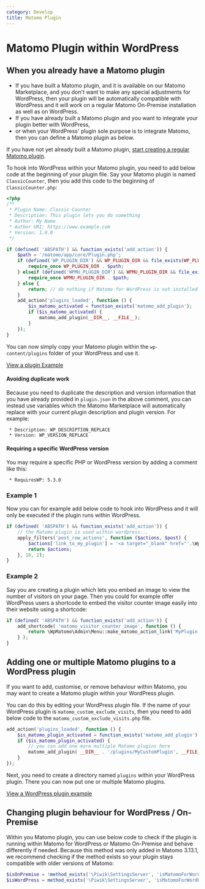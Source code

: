 ```yaml
---
category: Develop
title: Matomo Plugin
---
```

# Matomo Plugin within WordPress


## When you already have a Matomo plugin

* If you have built a Matomo plugin, and it is available on our Matomo Marketplace, and you don't want to make any special adjustments for WordPress, then your plugin will be automatically compatible with WordPress and it will work on a regular Matomo On-Premise installation as well as on WordPress.
* If you have already built a Matomo plugin and you want to integrate your plugin better with WordPress,
* or when your WordPress' plugin sole purpose is to integrate Matomo, then you can define a Matomo plugin as below.

If you have not yet already built a Matomo plugin, [start creating a regular Matomo plugin](/guides/getting-started-part-1).

To hook into WordPress within your Matomo plugin, you need to add below code at the beginning of your plugin file. Say your Matomo plugin is named `ClassicCounter`, then you add this code to the beginning of `ClassicCounter.php`:

```php
<?php
/**
 * Plugin Name: Classic Counter
 * Description: This plugin lets you do something
 * Author: My Name
 * Author URI: https://www.example.com
 * Version: 1.0.0
 */

if (defined( 'ABSPATH') && function_exists('add_action')) {
    $path = '/matomo/app/core/Plugin.php';
    if (defined('WP_PLUGIN_DIR') && WP_PLUGIN_DIR && file_exists(WP_PLUGIN_DIR . $path)) {
        require_once WP_PLUGIN_DIR . $path;
    } elseif (defined('WPMU_PLUGIN_DIR') && WPMU_PLUGIN_DIR && file_exists(WPMU_PLUGIN_DIR . $path)) {
        require_once WPMU_PLUGIN_DIR . $path;
    } else {
    	return; // do nothing if Matomo for WordPress is not installed
    }
    add_action('plugins_loaded', function () {
        $is_matomo_activated = function_exists('matomo_add_plugin');
        if ($is_matomo_activated) {
            matomo_add_plugin(__DIR__, __FILE__);
        }
    });
}
```

You can now simply copy your Matomo plugin within the `wp-content/plugins` folder of your WordPress and use it.

[View a plugin Example](https://github.com/matomo-org/matomo-wordpress-plugin-examples/tree/master/MatomoPluginAddingWordpressSupport)

#### Avoiding duplicate work

Because you need to duplicate the description and version information that you have already provided in `plugin.json`
in the above comment, you can instead use variables which the Matomo Marketplace will automatically replace with your
current plugin description and plugin version. For example:

```
 * Description: WP_DESCRIPTION_REPLACE
 * Version: WP_VERSION_REPLACE
```

#### Requiring a specific WordPress version

You may require a specific PHP or WordPress version by adding a comment like this:

```
 * RequiresWP: 5.3.0
```

### Example 1
Now you can for example add below code to hook into WordPress and it will only be executed if the plugin runs within WordPress.

```php
if (defined( 'ABSPATH') && function_exists('add_action')) {
    // the Matomo plugin is used within wordpress...
    apply_filters('post_row_actions', function ($actions, $post) {
        $actions['link_to_my_plugin'] = '<a target="_blank" href="'.\WpMatomo\Admin\Menu::make_matomo_action_link('MyPlugin', 'index').'">View My Matomo Plugin</a>';
        return $actions;
    }, 10, 2);
}
```

### Example 2
Say you are creating a plugin which lets you embed an image to view the number of visitors on your page. Then you could for example offer WordPress users a shortcode to embed the visitor counter image easily into their website using a shortcode:

```php
if (defined( 'ABSPATH') && function_exists('add_action')) {
    add_shortcode( 'matomo_visitor_counter_image', function () {
        return \WpMatomo\Admin\Menu::make_matomo_action_link('MyPlugin', 'index');
    } );
}
```

## Adding one or multiple Matomo plugins to a WordPress plugin

If you want to add, customise, or remove behaviour within Matomo, you may want to create a Matomo plugin within your WordPress plugin.

You can do this by editing your WordPress plugin file. If the name of your WordPress plugin is `matomo_custom_exclude_visits`,
then you need to add below code to the `matomo_custom_exclude_visits.php` file.

```php
add_action('plugins_loaded', function () {
	$is_matomo_plugin_activated = function_exists('matomo_add_plugin');
	if ($is_matomo_plugin_activated) {
		// you can add one more multiple Matomo plugins here
		matomo_add_plugin( __DIR__ . '/plugins/MyCustomPlugin', __FILE__ );
	}
});
```

Next, you need to create a directory named `plugins` within your WordPress plugin. There you can now put one or multiple Matomo plugins.

[View a WordPress plugin example](https://github.com/matomo-org/matomo-wordpress-plugin-examples/tree/master/wordpress-plugin-adding-matomo-plugin)

## Changing plugin behaviour for WordPress / On-Premise

Within you Matomo plugin, you can use below code to check if the plugin is running within Matomo for WordPress or Matomo On-Premise and behave differently if needed. Because this method was only added in Matomo 3.13.1, we recommend checking if the method exists so your plugin stays compatible with older versions of Matomo:

```php
$isOnPremise = !method_exists('\Piwik\SettingsServer', 'isMatomoForWordPress') || !\Piwik\SettingsServer::isMatomoForWordPress();
$isWordPress = method_exists('\Piwik\SettingsServer', 'isMatomoForWordPress') && \Piwik\SettingsServer::isMatomoForWordPress();
```
